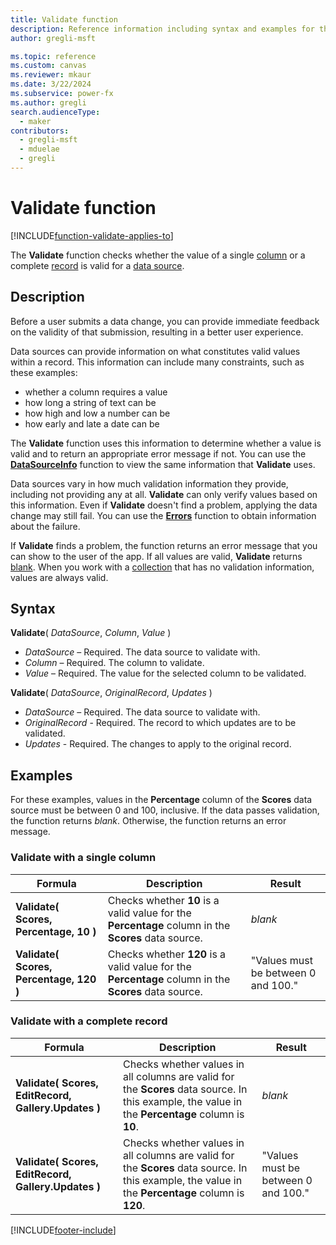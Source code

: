 ```yaml
---
title: Validate function
description: Reference information including syntax and examples for the Validate function.
author: gregli-msft

ms.topic: reference
ms.custom: canvas
ms.reviewer: mkaur
ms.date: 3/22/2024
ms.subservice: power-fx
ms.author: gregli
search.audienceType:
  - maker
contributors:
  - gregli-msft
  - mduelae
  - gregli
---
```


# Validate function
[!INCLUDE[function-validate-applies-to](includes/function-validate-applies-to.md)]



The **Validate** function checks whether the value of a single [column](/power-apps/maker/canvas-apps/working-with-tables#columns) or a complete [record](/power-apps/maker/canvas-apps/working-with-tables#records) is valid for a [data source](/power-apps/maker/canvas-apps/working-with-data-sources).

## Description

Before a user submits a data change, you can provide immediate feedback on the validity of that submission, resulting in a better user experience.

Data sources can provide information on what constitutes valid values within a record. This information can include many constraints, such as these examples:

- whether a column requires a value
- how long a string of text can be
- how high and low a number can be
- how early and late a date can be

The **Validate** function uses this information to determine whether a value is valid and to return an appropriate error message if not. You can use the **[DataSourceInfo](function-datasourceinfo.md)** function to view the same information that **Validate** uses.

Data sources vary in how much validation information they provide, including not providing any at all. **Validate** can only verify values based on this information. Even if **Validate** doesn't find a problem, applying the data change may still fail. You can use the **[Errors](function-errors.md)** function to obtain information about the failure.

If **Validate** finds a problem, the function returns an error message that you can show to the user of the app. If all values are valid, **Validate** returns [blank](function-isblank-isempty.md). When you work with a [collection](/power-apps/maker/canvas-apps/working-with-data-sources#collections) that has no validation information, values are always valid.

## Syntax

**Validate**( _DataSource_, _Column_, _Value_ )

- _DataSource_ – Required. The data source to validate with.
- _Column_ – Required. The column to validate.
- _Value_ – Required. The value for the selected column to be validated.

**Validate**( _DataSource_, _OriginalRecord_, _Updates_ )

- _DataSource_ – Required. The data source to validate with.
- _OriginalRecord_ - Required. The record to which updates are to be validated.
- _Updates_ - Required. The changes to apply to the original record.

## Examples

For these examples, values in the **Percentage** column of the **Scores** data source must be between 0 and 100, inclusive. If the data passes validation, the function returns _blank_. Otherwise, the function returns an error message.

### Validate with a single column

| Formula                                 | Description                                                                                          | Result                              |
| --------------------------------------- | ---------------------------------------------------------------------------------------------------- | ----------------------------------- |
| **Validate( Scores, Percentage, 10 )**  | Checks whether **10** is a valid value for the **Percentage** column in the **Scores** data source.  | _blank_                             |
| **Validate( Scores, Percentage, 120 )** | Checks whether **120** is a valid value for the **Percentage** column in the **Scores** data source. | "Values must be between 0 and 100." |

### Validate with a complete record

| Formula                                             | Description                                                                                                                                        | Result                              |
| --------------------------------------------------- | -------------------------------------------------------------------------------------------------------------------------------------------------- | ----------------------------------- |
| **Validate( Scores, EditRecord, Gallery.Updates )** | Checks whether values in all columns are valid for the **Scores** data source. In this example, the value in the **Percentage** column is **10**.  | _blank_                             |
| **Validate( Scores, EditRecord, Gallery.Updates )** | Checks whether values in all columns are valid for the **Scores** data source. In this example, the value in the **Percentage** column is **120**. | "Values must be between 0 and 100." |

[!INCLUDE[footer-include](../../includes/footer-banner.md)]



































































